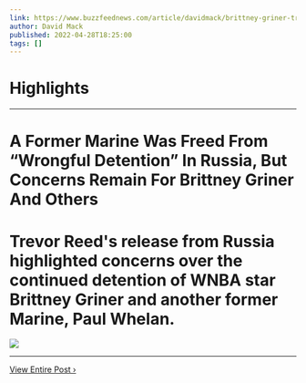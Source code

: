 ```yaml
---
link: https://www.buzzfeednews.com/article/davidmack/brittney-griner-trevor-reed-paul-whelan-russia
author: David Mack
published: 2022-04-28T18:25:00
tags: []
---
```

# Highlights


---
# A Former Marine Was Freed From “Wrongful Detention” In Russia, But Concerns Remain For Brittney Griner And Others
# Trevor Reed's release from Russia highlighted concerns over the continued detention of WNBA star Brittney Griner and another former Marine, Paul Whelan.

![](https://img.buzzfeed.com/buzzfeed-static/static/2022-04/27/21/campaign_images/5f4960638cb4/a-former-marine-was-freed-from-wrongful-detention-2-3156-1651095609-1_dblbig.jpg)

---

[View Entire Post ›](https://www.buzzfeednews.com/article/davidmack/brittney-griner-trevor-reed-paul-whelan-russia)
